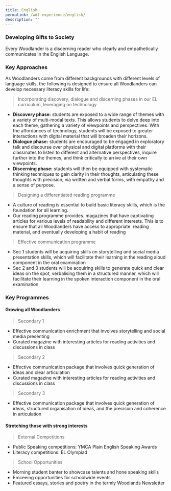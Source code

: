 ```yaml
---
title: English
permalink: /wdl-experience/english/
description: ""
---
```

### Developing Gifts to Society

Every Woodlander is a discerning reader who clearly and empathetically communicates in the English Language.

### Key Approaches

As Woodlanders come from different backgrounds with different levels of language skills, the following is designed to ensure all Woodlanders can develop necessary literacy skills for life:

> Incorporating discovery, dialogue and discerning phases in our EL curriculum,  leveraging on technology 

*   **Discovery phase:** students are exposed to a wide range of themes with a variety of multi-modal texts. This allows students to delve deep into each theme, gathering a variety of viewpoints and perspectives. With the affordances of technology, students will be exposed to greater interactions with digital material that will broaden their horizons.
*   **Dialogue phase:** students are encouraged to be engaged in exploratory talk and discourse over physical and digital platforms with their classmates to listen to different and alternative perspectives, inquire further into the themes, and think critically to arrive at their own viewpoints.
*   **Discerning phase:** students will then be equipped with systematic thinking techniques to gain clarity in their thoughts, articulating these thoughts with precision, via written and verbal forms, with empathy and a sense of purpose.

> Designing a differentiated reading programme 


*   A culture of reading is essential to build basic literacy skills, which is the foundation for all learning.
*   Our reading programme provides. magazines that have captivating articles for various levels of readability and different interests. This is to ensure that all Woodlanders have access to appropriate  reading material, and eventually developing a habit of reading


> Effective communication programme

*   Sec 1 students will be acquiring skills on storytelling and social media presentation skills, which will facilitate their learning in the reading aloud component in the oral examination
*   Sec 2 and 3 students will be acquiring skills to generate quick and clear ideas on the spot, verbalising them in a structured manner, which will facilitate their learning in the spoken interaction component in the oral examination

### Key Programmes

#### Growing all Woodlanders

>  Secondary 1

* Effective communication enrichment that involves storytelling and social media presenting
* Curated magazine with interesting articles for reading activities and discussions in class 

>  Secondary 2 

* Effective communication package that involves quick generation of ideas and clear articulation
* Curated magazine with interesting articles for reading activities and discussions in class 
 
>  Secondary 3 

* Effective communication package that involves quick generation of ideas, structured organisation of ideas, and the precision and coherence in articulation 

 
#### Stretching those with strong interests


> External Competitions

* Public Speaking competitions: YMCA Plain English Speaking Awards
* Literacy competitions: EL Olympiad

> School Opportunities

* Morning student banter to showcase talents and hone speaking skills
* Emceeing opportunities for schoolwide events
* Featured essays, stories and poetry in the termly Woodlands Newsletter
